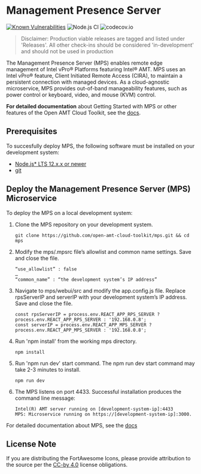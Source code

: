 # Management Presence Server

[![Known Vulnerabilities](https://snyk.io/test/github/open-amt-cloud-toolkit/mps/badge.svg?targetFile=package.json)](https://snyk.io/test/github/open-amt-cloud-toolkit/mps?targetFile=package.json) ![Node.js CI](https://github.com/open-amt-cloud-toolkit/mps/workflows/Node.js%20CI/badge.svg) ![codecov.io](https://codecov.io/github/open-amt-cloud-toolkit/mps/coverage.svg?branch=master)

> Disclaimer: Production viable releases are tagged and listed under 'Releases'.  All other check-ins should be considered 'in-development' and should not be used in production

The Management Presence Server (MPS) enables remote edge management of Intel vPro® Platforms featuring Intel® AMT.  MPS uses an Intel vPro® feature, Client Initiated Remote Access (CIRA), to maintain a persistent connection with managed devices. As a cloud-agnostic microservice, MPS provides out-of-band manageability features, such as power control or keyboard, video, and mouse (KVM) control.

**For detailed documentation** about Getting Started with MPS or other features of the Open AMT Cloud Toolkit, see the [docs](https://open-amt-cloud-toolkit.github.io/docs).

## Prerequisites

To succesfully deploy MPS, the following software must be installed on your development system:

- [Node.js* LTS 12.x.x or newer](https://nodejs.org/en/)
- [git](https://git-scm.com/downloads)


## Deploy the Management Presence Server (MPS) Microservice

To deploy the MPS on a local development system: 

1. Clone the MPS repository on your development system.
    ```
    git clone https://github.com/open-amt-cloud-toolkit/mps.git && cd mps
    ```

2. Modify the mps/.mpsrc file’s allowlist and common name settings. Save and close the file.
    ```
    “use_allowlist” : false
    …
    “common_name” : “the development system’s IP address”
    ```


3. Navigate to mps/webui/src and modify the app.config.js file. Replace rpsServerIP and serverIP with your development system’s IP address. Save and close the file.
    ```
    const rpsServerIP = process.env.REACT_APP_RPS_SERVER ? process.env.REACT_APP_RPS_SERVER : '192.168.0.8'; 
    const serverIP = process.env.REACT_APP_MPS_SERVER ? process.env.REACT_APP_MPS_SERVER : '192.168.0.8';
    ```

4. Run 'npm install' from the working mps directory.
    ```
    npm install
    ```

5. Run 'npm run dev' start command. The npm run dev start command may take 2-3 minutes to install.
    ```
    npm run dev
    ```

6. The MPS listens on port 4433. Successful installation produces the command line message:
    
    ```
    Intel(R) AMT server running on [development-system-ip]:4433
    MPS: Microservice running on https://[development-system-ip]:3000.
    ```
    
For detailed documentation about MPS, see the [docs](https://open-amt-cloud-toolkit.github.io/docs)


## License Note

If you are distributing the FortAwesome Icons, please provide attribution to the source per the [CC-by 4.0](https://creativecommons.org/licenses/by/4.0/deed.ast) license obligations. 


